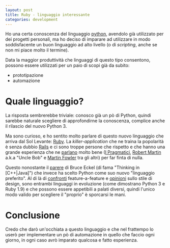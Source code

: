 ```yaml
---
layout: post
title: Ruby - linguaggio interessante
categories: development
---
```


Ho una certa conoscenza del linguaggio [python](https://www.python.org/), avendolo già utilizzato per dei progetti personali, ma ho deciso di imparare ad utilizzare in modo soddisfacente un buon linguaggio ad alto livello (o di *scripting*, anche se non mi piace molto il termine).

Data la maggior produttività che linguaggi di questo tipo consentono, possono essere utilizzati per un paio di scopi già da subito:
 - prototipazione
 - automazione

# Quale linguaggio?
La risposta sembrerebbe triviale: conosco già un pò di Python, quindi sarebbe naturale scegliere di approfondirne la conoscenza, complice anche il rilascio del nuovo Python 3.

Ma sono curioso, e ho sentito molto parlare di questo nuovo linguaggio che arriva dal Sol Levante: [Ruby](https://www.ruby-lang.org/). La *killer-application* che ne traina la popolarità è senza dubbio [Rails](https://rubyonrails.org/) e ci sono troppe persone che rispetto e che hanno una grande esperienza che ne [parlano](https://martinfowler.com/articles/rubyAtThoughtWorks.html) molto bene ([I Pragmatici](https://www.pragmaticprogrammer.com/), [Robert Martin](https://www.objectmentor.com) a.k.a "Uncle Bob" e [Martin Fowler](https://martinfowler.com/) tra gli altri) per far finta di nulla. 

Questo nonostante il [parere](https://www.artima.com/weblogs/viewpost.jsp?thread=141312) di Bruce Eckel (di fama "Thinking in \[C++|Java\]") che invece ha scelto Python come suo nuovo "linguaggio preferito". Al di là di [confronti](https://blog.ianbicking.org/ruby-python-power.html) feature-a-feature e [opinioni](https://www.cafeaulait.org/oldnews/news2005December8.html) sullo stile di design, sono entrambi linguaggi in evoluzione (come dimostrano Python 3 e Ruby 1.9) e che possono essere appetibili a palati diversi, quindi l'unico modo valido per scegliere il "proprio" è sporcarsi le mani.

# Conclusione
Credo che darò un'occhiata a questo linguaggio e che nel frattempo lo userò per implementare un pò di automazione in quello che faccio ogni giorno, in ogni caso avrò imparato qualcosa e fatto esperienza.
